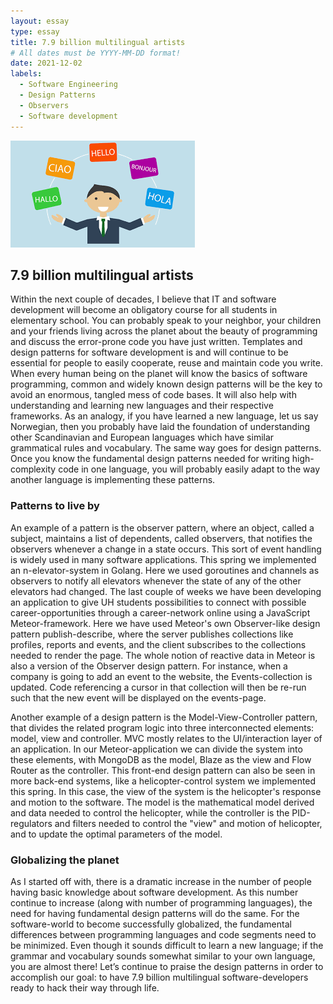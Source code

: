```yaml
---
layout: essay
type: essay
title: 7.9 billion multilingual artists
# All dates must be YYYY-MM-DD format!
date: 2021-12-02
labels:
  - Software Engineering
  - Design Patterns
  - Observers
  - Software development
---
```


<img class="ui medium right floated rounded image" src="../images/multilingual.png">

## 7.9 billion multilingual artists

Within the next couple of decades, I believe that IT and software development will become an obligatory course for all students in elementary school. You can probably speak to your neighbor, your children and your friends living across the planet about the beauty of programming and discuss the error-prone code you have just written. Templates and design patterns for software development is and will continue to be essential for people to easily cooperate, reuse and maintain code you write. When every human being on the planet will know the basics of software programming, common and widely known design patterns will be the key to avoid an enormous, tangled mess of code bases. It will also help with understanding and learning new languages and their respective frameworks. As an analogy, if you have learned a new language, let us say Norwegian, then you probably have laid the foundation of understanding other Scandinavian and European languages which have similar grammatical rules and vocabulary. The same way goes for design patterns. Once you know the fundamental design patterns needed for writing high-complexity code in one language, you will probably easily adapt to the way another language is implementing these patterns. 

### Patterns to live by
An example of a pattern is the observer pattern, where an object, called a subject, maintains a list of dependents, called observers, that notifies the observers whenever a change in a state occurs. This sort of event handling is widely used in many software applications. This spring we implemented an n-elevator-system in Golang. Here we used goroutines and channels as observers to notify all elevators whenever the state of any of the other elevators had changed. The last couple of weeks we have been developing an application to give UH students possibilities to connect with possible career-opportunities through a career-network online using a JavaScript Meteor-framework. Here we have used Meteor's own Observer-like design pattern publish-describe, where the server publishes collections like profiles, reports and events, and the client subscribes to the collections needed to render the page. The whole notion of reactive data in Meteor is also a version of the Observer design pattern. For instance, when a company is going to add an event to the website, the Events-collection is updated. Code referencing a cursor in that collection will then be re-run such that the new event will be displayed on the events-page. 

Another example of a design pattern is the Model-View-Controller pattern, that divides the related program logic into three interconnected elements: model, view and controller. MVC mostly relates to the UI/interaction layer of an application. In our Meteor-application we can divide the system into these elements, with MongoDB as the model, Blaze as the view and Flow Router as the controller. This front-end design pattern can also be seen in more back-end systems, like a helicopter-control system we implemented this spring. In this case, the view of the system is the helicopter's response and motion to the software. The model is the mathematical model derived and data needed to control the helicopter, while the controller is the PID-regulators and filters needed to control the "view" and motion of helicopter, and to update the optimal parameters of the model.

### Globalizing the planet
As I started off with, there is a dramatic increase in the number of people having basic knowledge about software development. As this number continue to increase (along with number of programming languages), the need for having fundamental design patterns will do the same. For the software-world to become successfully globalized, the fundamental differences between programming languages and code segments need to be minimized. Even though it sounds difficult to learn a new language; if the grammar and vocabulary sounds somewhat similar to your own language, you are almost there! Let’s continue to praise the design patterns in order to accomplish our goal: to have 7.9 billion multilingual software-developers ready to hack their way through life.



